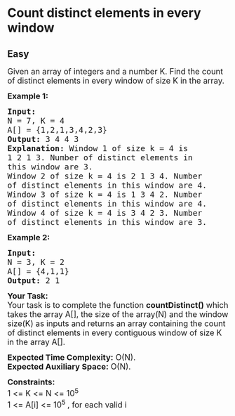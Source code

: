 # Count distinct elements in every window
## Easy
<div class="problems_problem_content__Xm_eO" style="user-select: auto;"><p style="user-select: auto;"><span style="font-size: 18px; user-select: auto;">Given an array of integers and a number K. Find the count of distinct elements in every window of size K in the array.</span></p>

<p style="user-select: auto;"><strong style="user-select: auto;"><span style="font-size: 18px; user-select: auto;">Example 1:</span></strong></p>

<pre style="user-select: auto;"><strong style="user-select: auto;"><span style="font-size: 18px; user-select: auto;">Input:
</span></strong><span style="font-size: 18px; user-select: auto;">N = 7, K = 4
A[] = {1,2,1,3,4,2,3}
<strong style="user-select: auto;">Output: </strong>3 4 4 3<strong style="user-select: auto;">
Explanation: </strong>Window 1 of size k = 4 is
1 2 1 3. Number of distinct elements in
this window are 3.&nbsp;
Window 2&nbsp;of size k = 4 is&nbsp;2 1 3 4.&nbsp;</span><span style="font-size: 18px; user-select: auto;">Number
of distinct elements in this window are 4.</span>
<span style="font-size: 18px; user-select: auto;">Window 3&nbsp;of size k = 4 is&nbsp;1 3 4 2.&nbsp;</span><span style="font-size: 18px; user-select: auto;">Number
of distinct elements in this window are 4.</span>
<span style="font-size: 18px; user-select: auto;">Window 4&nbsp;of size k = 4 is&nbsp;</span><span style="font-size: 18px; user-select: auto;">3 4 2 3.&nbsp;Number
of distinct elements in this window are 3.</span>
</pre>

<p style="user-select: auto;"><strong style="user-select: auto;"><span style="font-size: 18px; user-select: auto;">Example 2:</span></strong></p>

<pre style="user-select: auto;"><strong style="user-select: auto;"><span style="font-size: 18px; user-select: auto;">Input:
</span></strong><span style="font-size: 18px; user-select: auto;">N = 3, K = 2
A[] = {4,1,1}
<strong style="user-select: auto;">Output: </strong>2 1</span></pre>

<p style="user-select: auto;"><span style="font-size: 18px; user-select: auto;"><strong style="user-select: auto;">Your Task:</strong><br style="user-select: auto;">
Your task is to complete the function&nbsp;<strong style="user-select: auto;">countDistinct()</strong>&nbsp;which takes the array A[], the size of the array(N) and the window size(K) as inputs and returns an array containing the count of distinct elements in every contiguous window of size K in the array A[].</span></p>

<p style="user-select: auto;"><span style="font-size: 18px; user-select: auto;"><strong style="user-select: auto;">Expected Time Complexity:</strong>&nbsp;O(N).<br style="user-select: auto;">
<strong style="user-select: auto;">Expected Auxiliary Space:</strong>&nbsp;O(N).</span></p>

<p style="user-select: auto;"><span style="font-size: 18px; user-select: auto;"><strong style="user-select: auto;">Constraints:</strong></span><br style="user-select: auto;">
<span style="font-size: 18px; user-select: auto;">1 &lt;= K&nbsp;&lt;= N&nbsp;&lt;= 10<sup style="user-select: auto;">5</sup></span><br style="user-select: auto;">
<span style="font-size: 18px; user-select: auto;">1 &lt;= A[i] &lt;= 10<sup style="user-select: auto;">5&nbsp;</sup>, for each valid i</span></p>
</div>